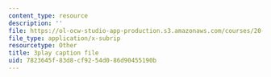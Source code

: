 ```yaml
---
content_type: resource
description: ''
file: https://ol-ocw-studio-app-production.s3.amazonaws.com/courses/20-219-becoming-the-next-bill-nye-writing-and-hosting-the-educational-show-january-iap-2015/7823645f83d8cf9254d086d90455190b_Docl3KOqnHI.srt
file_type: application/x-subrip
resourcetype: Other
title: 3play caption file
uid: 7823645f-83d8-cf92-54d0-86d90455190b
---
```

